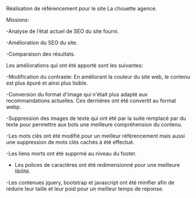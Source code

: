 Réalisation de référencement pour le site La chouette agence.

Missions: 

-Analyse de l’état actuel de SEO du site fourni.

-Amélioration du SEO du site.

-Comparaison des résultats. 

Les améliorations qui ont été apporté sont les suivantes:

-Modification du contraste: En améliorant la couleur du site web, le contenu est plus épuré et ainsi plus lisible.


-Conversion du format d'image qui n'était plus adapté aux recommandations actuelles. Ces derniéres ont été convertit au format webp.

-Suppression des images de texte qui ont été par la suite remplacé par du texte pour permettre aux bots une meilleure compréhension du contenu.

-Les mots clés ont été modifié pour un meilleur référencement mais aussi une suppression de mots clés cachés à été effectué.

-Les liens morts ont été supprmé au niveau du footer.

- Les polices de caractères ont été redimensionné pour une meilleure libilité.

-Les contenues jquery, bootstrap et javascript ont été minifier afin de réduire leur taille et leur poid pour un meilleur temps de reponse.
